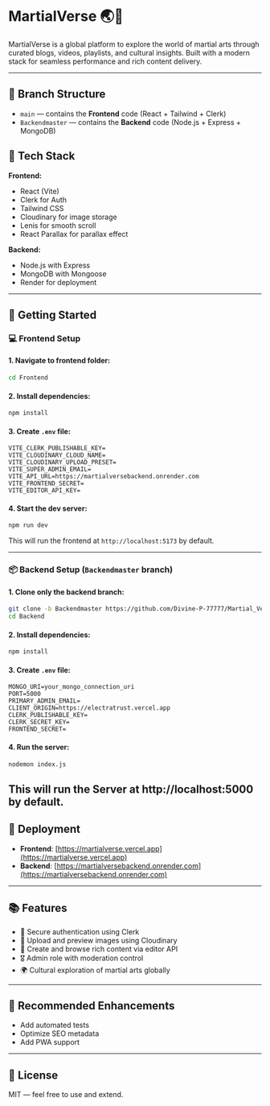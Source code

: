 # MartialVerse 🌏🥋

MartialVerse is a global platform to explore the world of martial arts through curated blogs, videos, playlists, and cultural insights. Built with a modern stack for seamless performance and rich content delivery.

---

## 📁 Branch Structure

- `main` — contains the **Frontend** code (React + Tailwind + Clerk)
- `Backendmaster` — contains the **Backend** code (Node.js + Express + MongoDB)


## 🧱 Tech Stack

**Frontend:**

* React (Vite)
* Clerk for Auth
* Tailwind CSS
* Cloudinary for image storage
* Lenis for smooth scroll
* React Parallax for parallax effect

**Backend:**

* Node.js with Express
* MongoDB with Mongoose
* Render for deployment

---

## 🔧 Getting Started



### 💻 Frontend Setup

#### 1. Navigate to frontend folder:

```bash
cd Frontend
```

#### 2. Install dependencies:

```bash
npm install
```

#### 3. Create `.env` file:

```env
VITE_CLERK_PUBLISHABLE_KEY=
VITE_CLOUDINARY_CLOUD_NAME=
VITE_CLOUDINARY_UPLOAD_PRESET=
VITE_SUPER_ADMIN_EMAIL=
VITE_API_URL=https://martialversebackend.onrender.com
VITE_FRONTEND_SECRET=
VITE_EDITOR_API_KEY=
```

#### 4. Start the dev server:

```bash
npm run dev
```

This will run the frontend at `http://localhost:5173` by default.

---
### 📦 Backend Setup (`Backendmaster` branch)

#### 1. Clone only the backend branch:

```bash
git clone -b Backendmaster https://github.com/Divine-P-77777/Martial_Verse_Project1.git Backend
cd Backend
```

#### 2. Install dependencies:

```bash
npm install
```

#### 3. Create `.env` file:

```env
MONGO_URI=your_mongo_connection_uri
PORT=5000
PRIMARY_ADMIN_EMAIL=
CLIENT_ORIGIN=https://electratrust.vercel.app
CLERK_PUBLISHABLE_KEY=
CLERK_SECRET_KEY=
FRONTEND_SECRET=
```

#### 4. Run the server:

```bash
nodemon index.js
```
This will run the Server  at http://localhost:5000 by default.
---

## 🚀 Deployment

* **Frontend**: [https://martialverse.vercel.app](https://martialverse.vercel.app)
* **Backend**: [https://martialversebackend.onrender.com](https://martialversebackend.onrender.com)

---

## 📚 Features

* 🔐 Secure authentication using Clerk
* 📸 Upload and preview images using Cloudinary
* 📘 Create and browse rich content via editor API
* 🎖️ Admin role with moderation control
* 🌍 Cultural exploration of martial arts globally

---

## 🧪 Recommended Enhancements

* Add automated tests
* Optimize SEO metadata
* Add PWA support

---

## 📜 License

MIT — feel free to use and extend.




